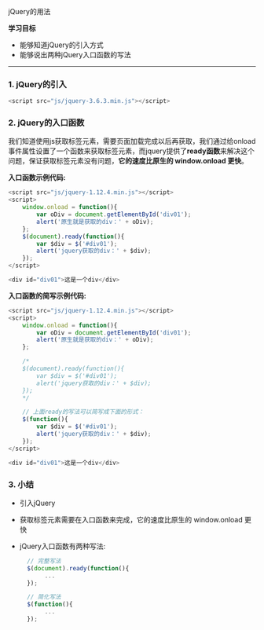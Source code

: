 jQuery的用法

**学习目标**

- 能够知道jQuery的引入方式
- 能够说出两种jQuery入口函数的写法

------

### 1. jQuery的引入

```js
<script src="js/jquery-3.6.3.min.js"></script>
```

### 2. jQuery的入口函数

我们知道使用js获取标签元素，需要页面加载完成以后再获取，我们通过给onload事件属性设置了一个函数来获取标签元素，而jquery提供了**ready函数**来解决这个问题，保证获取标签元素没有问题，**它的速度比原生的 window.onload 更快**。

**入口函数示例代码:**

```js
<script src="js/jquery-1.12.4.min.js"></script>
<script>
    window.onload = function(){
        var oDiv = document.getElementById('div01');
        alert('原生就是获取的div：' + oDiv);
    };
    $(document).ready(function(){
        var $div = $('#div01');
        alert('jquery获取的div：' + $div);
    });
</script>

<div id="div01">这是一个div</div>
```

**入口函数的简写示例代码:**

```js
<script src="js/jquery-1.12.4.min.js"></script>
<script>
    window.onload = function(){
        var oDiv = document.getElementById('div01');
        alert('原生就是获取的div：' + oDiv);
    };

    /*
    $(document).ready(function(){
        var $div = $('#div01');
        alert('jquery获取的div：' + $div);
    });
    */

    // 上面ready的写法可以简写成下面的形式：
    $(function(){
        var $div = $('#div01');
        alert('jquery获取的div：' + $div);
    }); 
</script>

<div id="div01">这是一个div</div>
```

### 3. 小结

- 引入jQuery

- 获取标签元素需要在入口函数来完成，它的速度比原生的 window.onload 更快

- jQuery入口函数有两种写法:

  ```js
    // 完整写法
    $(document).ready(function(){
         ...
    });
  
    // 简化写法
    $(function(){
         ...
    });
  ```

